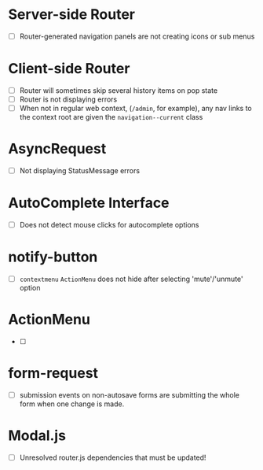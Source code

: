 # Server-side Router
- [ ] Router-generated navigation panels are not creating icons or sub menus

# Client-side Router
- [ ] Router will sometimes skip several history items on pop state
- [ ] Router is not displaying errors 
- [ ] When not in regular web context, (`/admin`, for example), any nav links to the context root are given the `navigation--current` class

# AsyncRequest
- [ ] Not displaying StatusMessage errors

# AutoComplete Interface
- [ ] Does not detect mouse clicks for autocomplete options

# notify-button
- [ ] `contextmenu` `ActionMenu` does not hide after selecting 'mute'/'unmute' option

# ActionMenu
- [ ] 

# form-request
- [ ] submission events on non-autosave forms are submitting the whole form when one change is made.

# Modal.js
- [ ] Unresolved router.js dependencies that must be updated!


